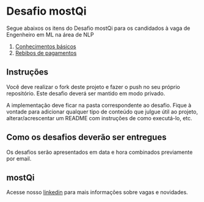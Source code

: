 # Desafio mostQi

Segue abaixos os itens do Desafio mostQi para os candidados à vaga de Engenheiro em ML na área de NLP

1. [Conhecimentos básicos](./basic-knowledge/README.md)
2. [Rebibos de pagamentos](./receipts/README.md)

## Instruções

Você deve realizar o fork deste projeto e fazer o push no seu próprio repositório. Este desafio deverá ser mantido em modo privado.

A implementação deve ficar na pasta correspondente ao desafio. Fique à vontade para adicionar qualquer tipo de conteúdo que julgue útil ao projeto, alterar/acrescentar um README com instruções de como executá-lo, etc.

## Como os desafios deverão ser entregues

Os desafios serão apresentados em data e hora combinados previamente por email.

## mostQi

Acesse nosso [linkedin](https://www.linkedin.com/company/mobile-solution-technology/posts/?feedView=all) para mais informações sobre vagas e novidades.
